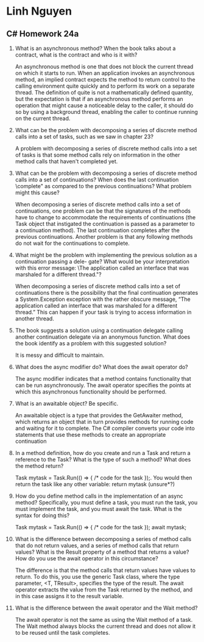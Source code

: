 # Linh Nguyen
## C# Homework 24a

1. What is an asynchronous method? When the book talks about a contract, what is the contract and who is it with?

	An asynchronous method is one that does not block the current thread on which it starts to run. When an application invokes an asynchronous method, an implied contract expects the method to return control to the calling environment quite quickly and to perform its work on a separate thread. The definition of quite is not a mathematically defined quantity, but the expectation is that if an asynchronous method performs an operation that might cause a noticeable delay to the caller, it should do so by using a background thread, enabling the caller to continue running on the current thread.
	
2. What can be the problem with decomposing a series of discrete method calls into a set of tasks, such as we saw in chapter 23?

	A problem with decomposing a series of discrete method calls into a set of tasks is that some method calls rely on information in the other method calls that haven't completed yet.
	
3. What can be the problem with decomposing a series of discrete method calls into a set of continuations? When does the last continuation \complete" as compared to the previous continuations? What problem might this cause?

	When decomposing a series of discrete method calls into a set of continuations, one problem can be that the signatures of the methods have to change to accommodate the requirements of continuations (the Task object that instigated the continuation is passed as a parameter to a continuation method). The last continuation completes after the previous continuations. Another problem is that any following methods do not wait for the continuations to complete.
	
4. What might be the problem with implementing the previous solution as a continuation passing a dele- gate? What would be your interpretation with this error message: \The application called an interface that was marshaled for a different thread."?

	When decomposing a series of discrete method calls into a set of continuations there is the possibility that the final continuation generates a System.Exception exception with the rather obscure message, “The application called an interface that was marshaled for a different thread.” This can happen if your task is trying to access information in another thread.
	
5. The book suggests a solution using a continuation delegate calling another continuation delegate via an anonymous function. What does the book identify as a problem with this suggested solution?

	It is messy and difficult to maintain.

6. What does the async modifier do? What does the await operator do?

	The async modifier indicates that a method contains functionality that can be run asynchronously. The await operator specifies the points at which this asynchronous functionality should be performed.

7. What is an awaitable object? Be specific.

	An awaitable object is a type that provides the GetAwaiter method, which returns an object that in turn provides methods for running code and waiting for it to complete. The C# compiler converts your code into statements that use these methods to create an appropriate continuation

8. In a method definition, how do you create and run a Task and return a reference to the Task? What is the type of such a method? What does the method return?
	
	Task mytask = Task.Run(() => { /* code for the task });. You would then return the task like any other variable: return mytask (unsure*?)

9. How do you define method calls in the implementation of an async method? Specifically, you must define a task, you must run the task, you must implement the task, and you must await the task. What is the syntax for doing this?

	Task mytask = Task.Run(() => { /* code for the task }); await mytask;

10. What is the difference between decomposing a series of method calls that do not return values, and a series of method calls that return values? What is the Result property of a method that returns a value? How do you use the await operator in this circumstance?

	The difference is that the method calls that return values have values to return. To do this, you use the generic Task class, where the type parameter, <T, TResult>, specifies the type of the result. The await operator extracts the value from the Task returned by the method, and in this case assigns it to the result variable.

11. What is the difference between the await operator and the Wait method?

	The await operator is not the same as using the Wait method of a task. The Wait method always blocks the current thread and does not allow it to be reused until the task completes.